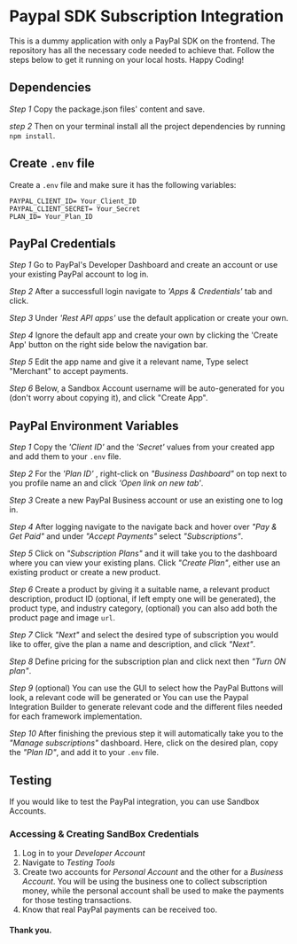 # Paypal SDK Subscription Integration

This is a dummy application with only a PayPal SDK on the frontend. The repository has all the necessary code needed to achieve that. Follow the steps below to get it running on your local hosts. Happy Coding! 

## Dependencies

_Step 1_ Copy the package.json files' content and save.

_step 2_ Then on your terminal install all the project dependencies by running `npm install`.

## Create `.env` file

Create a `.env` file and make sure it has the following variables:

```
PAYPAL_CLIENT_ID= Your_Client_ID
PAYPAL_CLIENT_SECRET= Your_Secret
PLAN_ID= Your_Plan_ID

```

## PayPal Credentials

_Step 1_ Go to PayPal's Developer Dashboard and create an account or use your existing PayPal account to log in. 

_Step 2_ After a successfull login navigate to _'Apps & Credentials'_ tab and click.

_Step 3_ Under _'Rest API apps'_ use the default application or create your own.

_Step 4_ Ignore the default app and create your own by clicking the 'Create App' button on the right side below the navigation bar.

_Step 5_ Edit the app name and give it a relevant name, Type select "Merchant" to accept payments.

_Step 6_ Below, a Sandbox Account username will be auto-generated for you (don't worry about copying it), and click "Create App".

## PayPal Environment Variables

_Step 1_ Copy the _'Client ID'_ and the _'Secret'_ values from your created app and add them to your `.env` file.

_Step 2_ For the _'Plan ID'_ , right-click on _"Business Dashboard"_ on top next to you profile name an and click _'Open link on new tab'_. 

_Step 3_ Create a new PayPal Business account or use an existing one to log in.

_Step 4_ After logging navigate to the navigate back and hover over _"Pay & Get Paid"_ and under _"Accept Payments"_ select _"Subscriptions"_.

_Step 5_ Click on _"Subscription Plans"_ and it will take you to the dashboard where you can view your existing plans. Click _"Create Plan"_, either use an existing product or create a new product.

_Step 6_ Create a product by giving it a suitable name, a relevant product description, product ID (optional, if left empty one will be generated), the product type, and industry category, (optional) you can also add both the product page and image `url`.

_Step 7_ Click _"Next"_ and select the desired type of subscription you would like to offer, give the plan a name and description, and click _"Next"_.

_Step 8_ Define pricing for the subscription plan and click next then _"Turn ON plan"_.

_Step 9_ (optional) You can use the GUI to select how the PayPal Buttons will look, a relevant code will be generated or You can use the Paypal Integration Builder to generate relevant code and the different files needed for each framework implementation. 

_Step 10_ After finishing the previous step it will automatically take you to the _"Manage subscriptions"_ dashboard. Here, click on the desired plan, copy the _"Plan ID"_, and add it to your `.env` file.


## Testing 

If you would like to test the PayPal integration, you can use Sandbox Accounts. 

### Accessing & Creating SandBox Credentials

1. Log in to your _Developer Account_
2. Navigate to _Testing Tools_
3. Create two accounts for _Personal Account_ and the other for a _Business Account_. You will be using the business one to collect subscription money, while the personal account shall be used to make the payments for those testing transactions.
5. Know that real PayPal payments can be received too.


#### Thank you.
